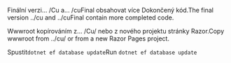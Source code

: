 <span data-ttu-id="3de5c-101">Finální verzi... /Cu a... /cuFinal obsahovat více Dokončený kód.</span><span class="sxs-lookup"><span data-stu-id="3de5c-101">The final version ../cu and ../cuFinal contain more completed code.</span></span>

<span data-ttu-id="3de5c-102">Wwwroot kopírováním z... /Cu/ nebo z nového projektu stránky Razor.</span><span class="sxs-lookup"><span data-stu-id="3de5c-102">Copy wwwroot from ../cu/ or from a new Razor Pages project.</span></span>

<span data-ttu-id="3de5c-103">Spustit`dotnet ef database update`</span><span class="sxs-lookup"><span data-stu-id="3de5c-103">Run `dotnet ef database update`</span></span>